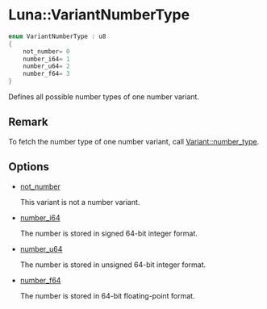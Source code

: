 # Luna::VariantNumberType

```c++
enum VariantNumberType : u8
{
    not_number= 0
    number_i64= 1
    number_u64= 2
    number_f64= 3
}
```

Defines all possible number types of one number variant. 



## Remark
To fetch the number type of one number variant, call [Variant::number_type](class_luna_1_1_variant_1a9724594c45d6648adc44a15aae2beb75.md). 

## Options
* [not_number](group___runtime_1gga736977eb95737aa8503b91d026bac3faae019afae0df74b130c16579f822e33ae.md)

    This variant is not a number variant. 

* [number_i64](group___runtime_1gga736977eb95737aa8503b91d026bac3faaa4551cc8dc0bc8fd9be9bc9da7c7ab5c.md)

    The number is stored in signed 64-bit integer format. 

* [number_u64](group___runtime_1gga736977eb95737aa8503b91d026bac3faae67f812e1892ff4108ec859bad6f3f79.md)

    The number is stored in unsigned 64-bit integer format. 

* [number_f64](group___runtime_1gga736977eb95737aa8503b91d026bac3faa5df3578aaccdafbbd5964dd3a0c37bae.md)

    The number is stored in 64-bit floating-point format. 


